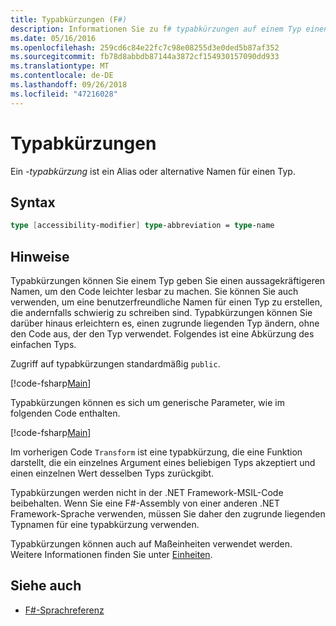 ```yaml
---
title: Typabkürzungen (F#)
description: Informationen Sie zu f# typabkürzungen auf einem Typ einen aussagekräftigeren Namen geben, damit der um Code leichter lesbar zu machen.
ms.date: 05/16/2016
ms.openlocfilehash: 259cd6c84e22fc7c98e08255d3e0ded5b87af352
ms.sourcegitcommit: fb78d8abbdb87144a3872cf154930157090dd933
ms.translationtype: MT
ms.contentlocale: de-DE
ms.lasthandoff: 09/26/2018
ms.locfileid: "47216028"
---
```

# <a name="type-abbreviations"></a>Typabkürzungen

Ein *-typabkürzung* ist ein Alias oder alternative Namen für einen Typ.

## <a name="syntax"></a>Syntax

```fsharp
type [accessibility-modifier] type-abbreviation = type-name
```

## <a name="remarks"></a>Hinweise

Typabkürzungen können Sie einem Typ geben Sie einen aussagekräftigeren Namen, um den Code leichter lesbar zu machen. Sie können Sie auch verwenden, um eine benutzerfreundliche Namen für einen Typ zu erstellen, die andernfalls schwierig zu schreiben sind. Typabkürzungen können Sie darüber hinaus erleichtern es, einen zugrunde liegenden Typ ändern, ohne den Code aus, der den Typ verwendet. Folgendes ist eine Abkürzung des einfachen Typs.

Zugriff auf typabkürzungen standardmäßig `public`.

[!code-fsharp[Main](../../../samples/snippets/fsharp/lang-ref-1/snippet2301.fs)]

Typabkürzungen können es sich um generische Parameter, wie im folgenden Code enthalten.

[!code-fsharp[Main](../../../samples/snippets/fsharp/lang-ref-1/snippet2302.fs)]

Im vorherigen Code `Transform` ist eine typabkürzung, die eine Funktion darstellt, die ein einzelnes Argument eines beliebigen Typs akzeptiert und einen einzelnen Wert desselben Typs zurückgibt.

Typabkürzungen werden nicht in der .NET Framework-MSIL-Code beibehalten. Wenn Sie eine F#-Assembly von einer anderen .NET Framework-Sprache verwenden, müssen Sie daher den zugrunde liegenden Typnamen für eine typabkürzung verwenden.

Typabkürzungen können auch auf Maßeinheiten verwendet werden. Weitere Informationen finden Sie unter [Einheiten](units-of-measure.md).

## <a name="see-also"></a>Siehe auch

- [F#-Sprachreferenz](index.md)
